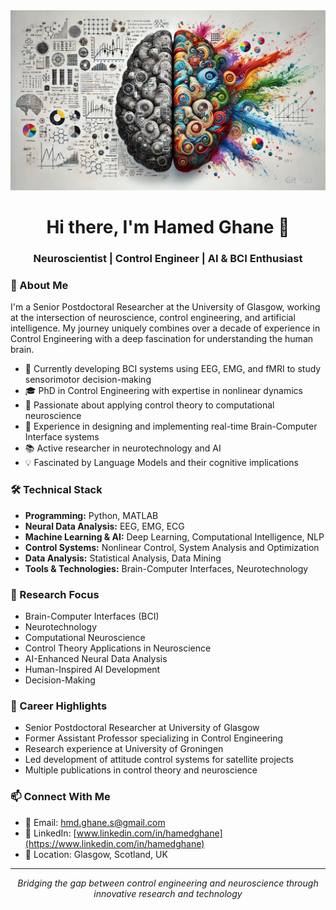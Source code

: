 <div align="center">
  <img src="https://github.com/HamedGhaneS/HamedGhaneS/raw/main/Cover.webp" alt="Cover Image">
</div>

<div align="center">
  <h1>Hi there, I'm Hamed Ghane 👋</h1>
  <h3>Neuroscientist | Control Engineer | AI & BCI Enthusiast</h3>
</div>


### 🧠 About Me

I'm a Senior Postdoctoral Researcher at the University of Glasgow, working at the intersection of neuroscience, control engineering, and artificial intelligence. My journey uniquely combines over a decade of experience in Control Engineering with a deep fascination for understanding the human brain.

- 🔬 Currently developing BCI systems using EEG, EMG, and fMRI to study sensorimotor decision-making
- 🎓 PhD in Control Engineering with expertise in nonlinear dynamics
- 🤖 Passionate about applying control theory to computational neuroscience
- 🧪 Experience in designing and implementing real-time Brain-Computer Interface systems
- 📚 Active researcher in neurotechnology and AI
- 💡 Fascinated by Language Models and their cognitive implications

### 🛠️ Technical Stack

- **Programming:** Python, MATLAB
- **Neural Data Analysis:** EEG, EMG, ECG
- **Machine Learning & AI:** Deep Learning, Computational Intelligence, NLP
- **Control Systems:** Nonlinear Control, System Analysis and Optimization
- **Data Analysis:** Statistical Analysis, Data Mining
- **Tools & Technologies:** Brain-Computer Interfaces, Neurotechnology

### 🎯 Research Focus

- Brain-Computer Interfaces (BCI)
- Neurotechnology
- Computational Neuroscience
- Control Theory Applications in Neuroscience
- AI-Enhanced Neural Data Analysis
- Human-Inspired AI Development
- Decision-Making


### 🌟 Career Highlights

- Senior Postdoctoral Researcher at University of Glasgow
- Former Assistant Professor specializing in Control Engineering
- Research experience at University of Groningen
- Led development of attitude control systems for satellite projects
- Multiple publications in control theory and neuroscience

### 📫 Connect With Me

- 📧 Email: hmd.ghane.s@gmail.com
- 🔗 LinkedIn: [www.linkedin.com/in/hamedghane](https://www.linkedin.com/in/hamedghane)
- 📍 Location: Glasgow, Scotland, UK

---

<div align="center">
  <i>Bridging the gap between control engineering and neuroscience through innovative research and technology</i>
</div>
